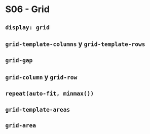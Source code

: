 # S06 - Grid

## `display: grid`

## `grid-template-columns` y `grid-template-rows`

## `grid-gap`

## `grid-column` y `grid-row`

## `repeat(auto-fit, minmax())`

## `grid-template-areas`

## `grid-area`